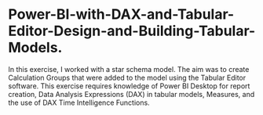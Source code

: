 # Power-BI-with-DAX-and-Tabular-Editor-Design-and-Building-Tabular-Models.

In this exercise, I worked with a star schema model. The aim was to create Calculation Groups that were added to the model using the Tabular Editor software. This exercise requires knowledge of Power BI Desktop for report creation, Data Analysis Expressions (DAX) in tabular models, Measures, and the use of DAX Time Intelligence Functions.
